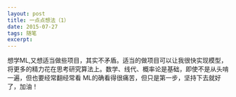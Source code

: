 ```yaml
---
layout: post
title: 一点点想法（1）
date: 2015-07-27
tags: 随笔
excerpt: 
---
```


想学ML,又想适当做些项目，其实不矛盾。适当的做项目可以让我很快实现模型，将更多的精力花在思考研究算法上。数学、线代、概率论是基础，即使不是从头啃一遍，但也要经常翻经常看
ML的确看得很痛苦，但只是第一步，坚持下去就好了，加油！
